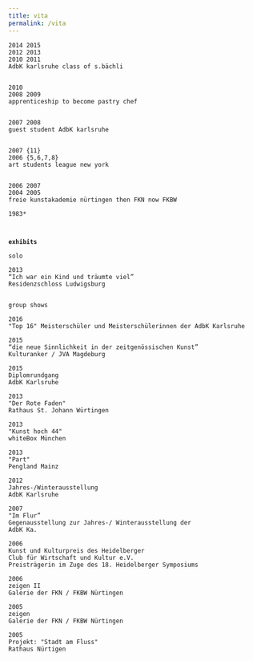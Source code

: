 ```yaml
---
title: vita
permalink: /vita
---
```



    2014 2015 
    2012 2013
    2010 2011
    AdbK karlsruhe class of s.bächli
    
    
    2010 
    2008 2009
    apprenticeship to become pastry chef
    
    
    2007 2008 
    guest student AdbK karlsruhe
    
    
    2007 {11}
    2006 {5,6,7,8} 
    art students league new york
    
    
    2006 2007
    2004 2005
    freie kunstakademie nürtingen then FKN now FKBW
    
    1983*
    
     

**`exhibits`**

    solo

    2013
    “Ich war ein Kind und träumte viel”
    Residenzschloss Ludwigsburg


    group shows
    
    2016
    "Top 16" Meisterschüler und Meisterschülerinnen der AdbK Karlsruhe 

    2015
    “die neue Sinnlichkeit in der zeitgenössischen Kunst”
    Kulturanker / JVA Magdeburg
            
    2015
    Diplomrundgang
    AdbK Karlsruhe 
            
    2013
    "Der Rote Faden"
    Rathaus St. Johann Würtingen
            
    2013
    "Kunst hoch 44"
    whiteBox München
            
    2013
    "Part"
    Pengland Mainz
            
    2012
    Jahres-/Winterausstellung
    AdbK Karlsruhe 
            
    2007
    "Im Flur”
    Gegenausstellung zur Jahres-/ Winterausstellung der
    AdbK Ka. 

    2006
    Kunst und Kulturpreis des Heidelberger
    Club für Wirtschaft und Kultur e.V.
    Preisträgerin im Zuge des 18. Heidelberger Symposiums
            
    2006
    zeigen II
    Galerie der FKN / FKBW Nürtingen
            
    2005
    zeigen
    Galerie der FKN / FKBW Nürtingen
            
    2005
    Projekt: "Stadt am Fluss"
    Rathaus Nürtigen

